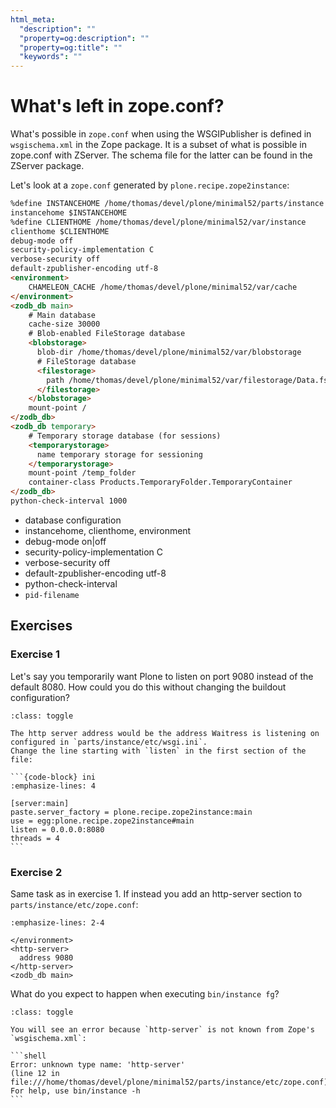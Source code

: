 ```yaml
---
html_meta:
  "description": ""
  "property=og:description": ""
  "property=og:title": ""
  "keywords": ""
---
```


# What's left in zope.conf?

What's possible in `zope.conf` when using the WSGIPublisher is defined in `wsgischema.xml` in the Zope package.
It is a subset of what is possible in zope.conf with ZServer.
The schema file for the latter can be found in the ZServer package.

Let's look at a `zope.conf` generated by `plone.recipe.zope2instance`:

```html
%define INSTANCEHOME /home/thomas/devel/plone/minimal52/parts/instance
instancehome $INSTANCEHOME
%define CLIENTHOME /home/thomas/devel/plone/minimal52/var/instance
clienthome $CLIENTHOME
debug-mode off
security-policy-implementation C
verbose-security off
default-zpublisher-encoding utf-8
<environment>
    CHAMELEON_CACHE /home/thomas/devel/plone/minimal52/var/cache
</environment>
<zodb_db main>
    # Main database
    cache-size 30000
    # Blob-enabled FileStorage database
    <blobstorage>
      blob-dir /home/thomas/devel/plone/minimal52/var/blobstorage
      # FileStorage database
      <filestorage>
        path /home/thomas/devel/plone/minimal52/var/filestorage/Data.fs
      </filestorage>
    </blobstorage>
    mount-point /
</zodb_db>
<zodb_db temporary>
    # Temporary storage database (for sessions)
    <temporarystorage>
      name temporary storage for sessioning
    </temporarystorage>
    mount-point /temp_folder
    container-class Products.TemporaryFolder.TemporaryContainer
</zodb_db>
python-check-interval 1000
```

- database configuration
- instancehome, clienthome, environment
- debug-mode on|off
- security-policy-implementation C
- verbose-security off
- default-zpublisher-encoding utf-8
- python-check-interval
- `pid-filename`

## Exercises

### Exercise 1

Let's say you temporarily want Plone to listen on port 9080 instead of the default 8080.
How could you do this without changing the buildout configuration?

````{admonition} Solution
:class: toggle

The http server address would be the address Waitress is listening on configured in `parts/instance/etc/wsgi.ini`.
Change the line starting with `listen` in the first section of the file:

```{code-block} ini
:emphasize-lines: 4

[server:main]
paste.server_factory = plone.recipe.zope2instance:main
use = egg:plone.recipe.zope2instance#main
listen = 0.0.0.0:8080
threads = 4
```
````

### Exercise 2

Same task as in exercise 1. If instead you add an http-server section to `parts/instance/etc/zope.conf`:

```{code-block} html
:emphasize-lines: 2-4

</environment>
<http-server>
  address 9080
</http-server>
<zodb_db main>
```

What do you expect to happen when executing `bin/instance fg`?

````{admonition} Solution
:class: toggle

You will see an error because `http-server` is not known from Zope's `wsgischema.xml`:

```shell
Error: unknown type name: 'http-server'
(line 12 in file:///home/thomas/devel/plone/minimal52/parts/instance/etc/zope.conf)
For help, use bin/instance -h
```
````
